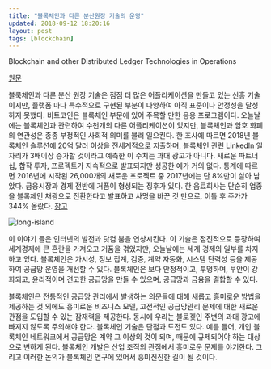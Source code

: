 ```yaml
---
title: "블록체인과 다른 분산원장 기술의 운영"
updated: 2018-09-12 18:20:16
layout: post
tags: [blockchain]
---
```


Blockchain and other Distributed Ledger Technologies in Operations

[원문](https://papers.ssrn.com/sol3/papers.cfm?abstract_id=3232977)

블룩체인과 다른 분산 원장 기술은 점점 더 많은 어플리케이션을 만들고 있는 신흥 기술이지만, 플랫폼 마다 특수적으로 구현된 부분이 다양하여 아직 표준이나 안정성을 달성하지 못했다. 비트코인은 블록체인 부문에 있어 주목할 만한 응용 프로그램이다. 오늘날에는 블록체인과 관련하여 수천개의 다른 어플리케이션이 있지만, 블록체인과 암호 화폐의 연관성은 종종 부정적인 사회적 의미를 불러 일으킨다. 한 조사에 따르면 2018년 블록체인 솔루션에 20억 달러 이상을 전세계적으로 지출하며, 블록체인 관련 LinkedIn 일자리가 3배이상 증가할 것이라고 예측한 이 수치는 과대 광고가 아니다. 새로운 파트너십, 합작 투자, 프로젝트가 지속적으로 발표되지만 성공한 예가 거의 없다. 통계에 따르면 2016년에 시작왼 26,000개의 새로운 프로젝트 중 2017년에는 단 8%만이 살아 남았다. 금융시장과 경제 전반에 거품이 형성되는 징후가 있다. 한 음료회사는 단순히 업종을 블록체인 채광으로 전환한다고 발표하고 사명을 바꾼 것 만으로, 이틀 후 주가가 344% 올랐다. [참고](https://www.bloomberg.com/news/articles/2017-12-21/crypto-craze-sees-long-island-iced-tea-rename-as-long-blockchain)

![long-island](https://fm.cnbc.com/applications/cnbc.com/resources/editorialfiles/charts/2017/12/1513890346_LTEA_chart.jpeg)

이 이야기 들은 인터넷의 발전과 닷컴 붐을 연상시킨다. 이 기술은 점진적으로 등장하여 세계경제에 큰 혼란을 가져오고 거품을 겪었지만, 오늘날에는 세계 경제의 일부를 차지하고 있다. 블록체인은 가시성, 정보 집계, 검증, 계약 자동화, 시스템 탄력성 등을 제공하여 공급망 운영을 개선할 수 있다. 블록체인은 보다 안정적이고, 투명하며, 부안이 강화되고, 윤리적이며 견고한 공급망을 만들 수 있으며, 공급망과 금융을 결합할 수 있다. 

블록체인은 전통적인 공급망 관리에서 발생하는 의문들에 대해 새롭고 흥미로운 방법을 제공하는 것 외에도 흥미로운 비즈니스 모델, 고전적인 공급망관리 문제에 대한 새로운 관점을 도입할 수 있는 잠재력을 제공한다. 동시에 우리는 블로겣인 주변의 과대 광고에 빠지지 않도록 주의해야 한다. 블록체인 기술은 단점과 도전도 있다. 예를 들어, 개인 블록체인 네트워크에서 공급망은 계약 그 이상의 것이 되며, 때문에 규제되어야 하는 대상으로 변하게 된다. 블록체인 개발은 산업 조직의 관점에서 흥미로운 문제를 야기한다. 그리고 이러한 논의가 블록체인 연구에 있어서 흥미진진한 길이 될 것이다. 